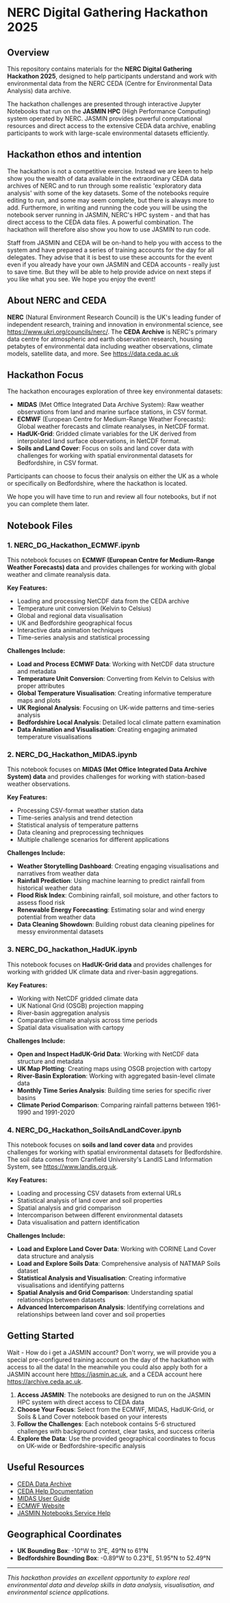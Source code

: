 # NERC Digital Gathering Hackathon 2025

## Overview

This repository contains materials for the **NERC Digital Gathering Hackathon 2025**, designed to help participants understand and work with environmental data from the NERC CEDA (Centre for Environmental Data Analysis) data archive.

The hackathon challenges are presented through interactive Jupyter Notebooks that run on the **JASMIN HPC** (High Performance Computing) system operated by NERC. JASMIN provides powerful computational resources and direct access to the extensive CEDA data archive, enabling participants to work with large-scale environmental datasets efficiently.

## Hackathon ethos and intention

The hackathon is not a competitive exercise. Instead we are keen to help show you the wealth of data available in the extraordinary CEDA data archives of NERC and to run through some realistic 'exploratory data analysis' with some of the key datasets. Some of the notebooks require editing to run, and some may seem complete, but there is always more to add. Furthermore, in writing and running the code you will be using the notebook server running in JASMIN, NERC's HPC system - and that has direct access to the CEDA data files. A powerful combination. The hackathon will therefore also show you how to use JASMIN to run code.

Staff from JASMIN and CEDA will be on-hand to help you with access to the system and have prepared a series of training accounts for the day for all delegates. They advise that it is best to use these accounts for the event even if you already have your own JASMIN and CEDA accounts - really just to save time. But they will be able to help provide advice on next steps if you like what you see. We hope you enjoy the event!

## About NERC and CEDA

**NERC** (Natural Environment Research Council) is the UK's leading funder of independent research, training and innovation in environmental science, see https://www.ukri.org/councils/nerc/. The **CEDA Archive** is NERC's primary data centre for atmospheric and earth observation research, housing petabytes of environmental data including weather observations, climate models, satellite data, and more. See https://data.ceda.ac.uk

## Hackathon Focus

The hackathon encourages exploration of three key environmental datasets:

- **MIDAS** (Met Office Integrated Data Archive System): Raw weather observations from land and marine surface stations, in CSV format.
- **ECMWF** (European Centre for Medium-Range Weather Forecasts): Global weather forecasts and climate reanalyses, in NetCDF format.  
- **HadUK-Grid**: Gridded climate variables for the UK derived from interpolated land surface observations, in NetCDF format.
- **Soils and Land Cover**: Focus on soils and land cover data with challenges for working with spatial environmental datasets for Bedfordshire, in CSV format.

Participants can choose to focus their analysis on either the UK as a whole or specifically on Bedfordshire, where the hackathon is located.

We hope you will have time to run and review all four notebooks, but if not you can complete them later.

## Notebook Files

### 1. NERC_DG_Hackathon_ECMWF.ipynb

This notebook focuses on **ECMWF (European Centre for Medium-Range Weather Forecasts) data** and provides challenges for working with global weather and climate reanalysis data.

**Key Features:**
- Loading and processing NetCDF data from the CEDA archive
- Temperature unit conversion (Kelvin to Celsius)
- Global and regional data visualisation
- UK and Bedfordshire geographical focus
- Interactive data animation techniques
- Time-series analysis and statistical processing

**Challenges Include:**
- **Load and Process ECMWF Data**: Working with NetCDF data structure and metadata
- **Temperature Unit Conversion**: Converting from Kelvin to Celsius with proper attributes
- **Global Temperature Visualisation**: Creating informative temperature maps and plots
- **UK Regional Analysis**: Focusing on UK-wide patterns and time-series analysis
- **Bedfordshire Local Analysis**: Detailed local climate pattern examination
- **Data Animation and Visualisation**: Creating engaging animated temperature visualisations

### 2. NERC_DG_Hackathon_MIDAS.ipynb

This notebook focuses on **MIDAS (Met Office Integrated Data Archive System) data** and provides challenges for working with station-based weather observations.

**Key Features:**
- Processing CSV-format weather station data
- Time-series analysis and trend detection
- Statistical analysis of temperature patterns
- Data cleaning and preprocessing techniques
- Multiple challenge scenarios for different applications

**Challenges Include:**
- **Weather Storytelling Dashboard**: Creating engaging visualisations and narratives from weather data
- **Rainfall Prediction**: Using machine learning to predict rainfall from historical weather data
- **Flood Risk Index**: Combining rainfall, soil moisture, and other factors to assess flood risk
- **Renewable Energy Forecasting**: Estimating solar and wind energy potential from weather data
- **Data Cleaning Showdown**: Building robust data cleaning pipelines for messy environmental datasets

### 3. NERC_DG_hackathon_HadUK.ipynb

This notebook focuses on **HadUK-Grid data** and provides challenges for working with gridded UK climate data and river-basin aggregations.

**Key Features:**
- Working with NetCDF gridded climate data
- UK National Grid (OSGB) projection mapping
- River-basin aggregation analysis
- Comparative climate analysis across time periods
- Spatial data visualisation with cartopy

**Challenges Include:**
- **Open and Inspect HadUK-Grid Data**: Working with NetCDF data structure and metadata
- **UK Map Plotting**: Creating maps using OSGB projection with cartopy
- **River-Basin Exploration**: Working with aggregated basin-level climate data
- **Monthly Time Series Analysis**: Building time series for specific river basins
- **Climate Period Comparison**: Comparing rainfall patterns between 1961-1990 and 1991-2020

### 4. NERC_DG_Hackathon_SoilsAndLandCover.ipynb

This notebook focuses on **soils and land cover data** and provides challenges for working with spatial environmental datasets for Bedfordshire. The soil data comes from Cranfield University's LandIS Land Information System, see https://www.landis.org.uk.

**Key Features:**
- Loading and processing CSV datasets from external URLs
- Statistical analysis of land cover and soil properties
- Spatial analysis and grid comparison
- Intercomparison between different environmental datasets
- Data visualisation and pattern identification

**Challenges Include:**
- **Load and Explore Land Cover Data**: Working with CORINE Land Cover data structure and analysis
- **Load and Explore Soils Data**: Comprehensive analysis of NATMAP Soils dataset
- **Statistical Analysis and Visualisation**: Creating informative visualisations and identifying patterns
- **Spatial Analysis and Grid Comparison**: Understanding spatial relationships between datasets
- **Advanced Intercomparison Analysis**: Identifying correlations and relationships between land cover and soil properties

## Getting Started
Wait - How do i get a JASMIN account?
Don't worry, we will provide you a special pre-configured training account on the day of the hackathon with access to all the data! In the meanwhile you could also apply both for a JASMIN account here https://jasmin.ac.uk, and a CEDA account here https://archive.ceda.ac.uk.

1. **Access JASMIN**: The notebooks are designed to run on the JASMIN HPC system with direct access to CEDA data
2. **Choose Your Focus**: Select from the ECMWF, MIDAS, HadUK-Grid, or Soils & Land Cover notebook based on your interests
3. **Follow the Challenges**: Each notebook contains 5-6 structured challenges with background context, clear tasks, and success criteria
4. **Explore the Data**: Use the provided geographical coordinates to focus on UK-wide or Bedfordshire-specific analysis

## Useful Resources

- [CEDA Data Archive](https://data.ceda.ac.uk)
- [CEDA Help Documentation](https://help.ceda.ac.uk)
- [MIDAS User Guide](https://zenodo.org/records/7357335)
- [ECMWF Website](https://www.ecmwf.int)
- [JASMIN Notebooks Service Help](https://help.jasmin.ac.uk/docs/interactive-computing/jasmin-notebooks-service/)

## Geographical Coordinates

- **UK Bounding Box**: -10°W to 3°E, 49°N to 61°N
- **Bedfordshire Bounding Box**: -0.89°W to 0.23°E, 51.95°N to 52.49°N

---

*This hackathon provides an excellent opportunity to explore real environmental data and develop skills in data analysis, visualisation, and environmental science applications.*
